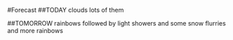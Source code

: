 #Forecast
##TODAY
clouds lots of them 

##TOMORROW
rainbows followed by light showers
and some snow flurries
and more rainbows
